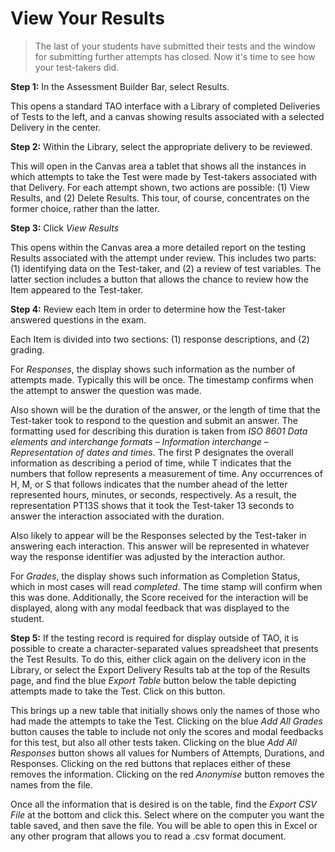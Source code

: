# View Your Results

>The last of your students have submitted their tests and the window for submitting further attempts has closed. Now it's time to see how your test-takers did. 

**Step 1:** In the Assessment Builder Bar, select Results.

This opens a standard TAO interface with a Library of completed Deliveries of Tests to the left, and a canvas showing results associated with a selected Delivery in the center.

**Step 2:** Within the Library, select the appropriate delivery to be reviewed.

This will open in the Canvas area a tablet that shows all the instances in which attempts to take the Test were made by Test-takers associated with that Delivery. For each attempt shown, two actions are possible: (1) View Results, and (2) Delete Results. This tour, of course, concentrates on the former choice, rather than the latter.

**Step 3:** Click *View Results*

This opens within the Canvas area a more detailed report on the testing Results associated with the attempt under review. This includes two parts: (1) identifying data on the Test-taker, and (2) a review of test variables. The latter section includes a button that allows the chance to review how the Item appeared to the Test-taker.

**Step 4:** Review each Item in order to determine how the Test-taker answered questions in the exam.

Each Item is divided into two sections: (1) response descriptions, and (2) grading. 

For *Responses*, the display shows such information as the number of attempts made. Typically this will be once. The timestamp confirms when the attempt to answer the question was made. 

Also shown will be the duration of the answer, or the length of time that the Test-taker took to respond to the question and submit an answer. The formatting used for describing this duration is taken from *ISO 8601 Data elements and interchange formats – Information interchange – Representation of dates and times*. The first P designates the overall information as describing a period of time, while T indicates that the numbers that follow represents a measurement of time. Any occurrences of H, M, or S that follows indicates that the number ahead of the letter represented hours, minutes, or seconds, respectively. As a result, the representation PT13S shows that it took the Test-taker 13 seconds to answer the interaction associated with the duration.

Also likely to appear will be the Responses selected by the Test-taker in answering each interaction. This answer will be represented in whatever way the response identifier was adjusted by the interaction author.

For *Grades*, the display shows such information as Completion Status, which in most cases will read *completed*. The time stamp will confirm when this was done. Additionally, the Score received for the interaction will be displayed, along with any modal feedback that was displayed to the student.

**Step 5:** If the testing record is required for display outside of TAO, it is possible to create a character-separated values spreadsheet that presents the Test Results. To do this, either click again on the delivery icon in the Library, or select the Export Delivery Results tab at the top of the Results page, and find the blue *Export Table* button below the table depicting attempts made to take the Test. Click on this button.

This brings up a new table that initially shows only the names of those who had made the attempts to take the Test. Clicking on the blue *Add All Grades* button causes the table to include not only the scores and modal feedbacks for this test, but also all other tests taken. Clicking on the blue *Add All Responses* button shows all values for Numbers of Attempts, Durations, and Responses. Clicking on the red buttons that replaces either of these removes the information. Clicking on the red *Anonymise* button removes the names from the file.

Once all the information that is desired is on the table, find the *Export CSV File* at the bottom and click this. Select where on the computer you want the table saved, and then save the file. You will be able to open this in Excel or any other program that allows you to read a .csv format document.

